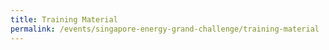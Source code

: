 ```yaml
---
title: Training Material
permalink: /events/singapore-energy-grand-challenge/training-material
---
```


